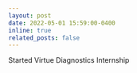 ```yaml
---
layout: post
date: 2022-05-01 15:59:00-0400
inline: true
related_posts: false
---
```


Started Virtue Diagnostics Internship
